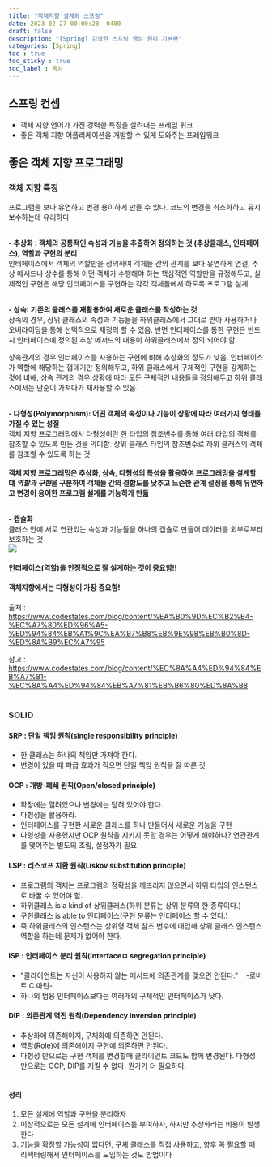 ```yaml
---
title: "객체지향 설계와 스프링"
date: 2023-02-27 00:00:28 -0400
draft: false
description: "[Spring] 김영한 스프링 핵심 원리 기본편"
categories: [Spring]
toc : true
toc_sticky : true
toc_label : 목차
---
```


## 스프링 컨셉
- 객체 지향 언어가 가진 강력한 특징을 살려내는 프레임 워크
- 좋은 객체 지향 어플리케이션을 개발할 수 있게 도와주는 프레임워크

## 좋은 객체 지향 프로그래밍
### 객체 지향 특징 
프로그램을 보다 유연하고 변경 용이하게 만들 수 있다. 코드의 변경을 최소화하고 유지보수하는데 유리하다
<br/><br/>

**- 추상화 : 객체의 공통적인 속성과 기능을 추출하여 정의하는 것 (추상클래스, 인터페이스), 역할과 구현의 분리**<br/>
인터페이스에서 객체의 역할만을 정의하여 객체들 간의 관계를 보다 유연하게 연결, 추상 메서드나 상수를 통해 어떤 객체가 수행해야 하는 
핵심적인 역할만을 규정해두고, 실제적인 구현은 해당 인터페이스를 구현하는 각각 객체들에서 하도록 프로그램 설계
<br/><br/>

**- 상속: 기존의 클래스를 재활용하여 새로운 클래스를 작성하는 것**<br/>
상속의 경우, 상위 클래스의 속성과 기능들을 하위클래스에서 그대로 받아 사용하거나 오버라이딩을 통해 선택적으로 재정의 할 수 있음. 
반면 인터페이스를 통한 구현은 반드시 인터페이스에 정의된 추상 메서드의 내용이 하위클래스에서 정의 되어야 함.<br/>

상속관계의 경우 인터페이스를 사용하는 구현에 비해 추상화의 정도가 낮음. 인터페이스가 역할에 해당하는 껍데기만 정의해두고, 
하위 클래스에서 구체적인 구현을 강제하는 것에 비해, 상속 관계의 경우 상황에 따라 모든 구체적인 내용들을 정의해두고 
하위 클래스에서는 단순이 가져다가 재사용할 수 있음.
<br/><br/>

**- 다형성(Polymorphism): 어떤 객체의 속성이나 기능이 상황에 따라 여러가지 형태를 가질 수 있는 성질**<br/>
객체 지향 프로그래밍에서 다형성이란 한 타입의 참조변수를 통해 여러 타입의 객체를 참조할 수 있도록 만든 것을 의미함. 
상위 클래스 타입의 참조변수로 하위 클래스의 객체를 참조할 수 있도록 하는 것.
<br/><br/>
**객체 지향 프로그래밍은 추상화, 상속, 다형성의 특성을 활용하여 프로그래밍을 설계할 떄
*역할과 구현*을 구분하여 객체들 간의 결합도를 낮추고 느슨한 관계 설정을 통해 유연하고 변경이 용이한 프로그램 설계를
가능하게 만듦**
<br/><br/>

**- 캡슐화**<br/>
클래스 안에 서로 연관있는 속성과 기능들을 하나의 캡슐로 만들어 데이터를 외부로부터 보호하는 것<br/>
![](images/6b19708a.png)
<br/>

#### 인터페이스(역할)을 안정적으로 잘 설계하는 것이 중요함!!
#### 객체지향에서는 다형성이 가장 중요함!

출처 : https://www.codestates.com/blog/content/%EA%B0%9D%EC%B2%B4-%EC%A7%80%ED%96%A5-%ED%94%84%EB%A1%9C%EA%B7%B8%EB%9E%98%EB%B0%8D-%ED%8A%B9%EC%A7%95<br/>

참고 : https://www.codestates.com/blog/content/%EC%8A%A4%ED%94%84%EB%A7%81-%EC%8A%A4%ED%94%84%EB%A7%81%EB%B6%80%ED%8A%B8<br/><br/>


### SOLID
#### SRP : 단일 책임 원칙(single responsibility principle)
- 한 클래스는 하나의 책임만 가져야 한다.
- 변경이 있을 때 파급 효과가 적으면 단일 책임 원칙을 잘 따른 것
#### OCP : 개방-폐쇄 원칙(Open/closed principle)
- 확장에는 열려있으나 변경에는 닫혀 있어야 한다.
- 다형성을 활용하라.
- 인터페이스를 구현한 새로운 클래스를 하나 만들어서 새로운 기능을 구현
- 다형성을 사용했지만 OCP 원칙을 지키지 못할 경우는 어떻게 해야하나? 연관관계를 맺어주는 별도의 조립, 설정자가 필요
#### LSP : 리스코프 치환 원칙(Liskov substitution principle)
- 프로그램의 객체는 프로그램의 정확성을 깨뜨리지 않으면서 하위 타입의 인스턴스로 바꿀 수 있어야 함.
- 하위클래스 is a kind of 상위클래스(하위 분류는 상위 분류의 한 종류이다.)
- 구현클래스 is able to 인터페이스(구현 분류는 인터페이스 할 수 있다.)
- 즉 하위클래스의 인스턴스는 상위형 객체 참조 변수에 대입해 상위 클래스 인스턴스 역할을 하는데 문제가 없어야 한다.
#### ISP : 인터페이스 분리 원칙(Interfaceㅁ segregation principle)
- "클라이언트는 자신이 사용하지 않는 메서드에 의존관계를 맺으면 안된다."&nbsp;&nbsp;&nbsp;&nbsp;-로버트 C.마틴-
- 하나의 범용 인터페이스보다는 여러개의 구체적인 인터페이스가 낫다.
#### DIP : 의존관계 역전 원칙(Dependency inversion principle)
- 추상화에 의존해야지, 구체화에 의존하면 안된다.
- 역할(Role)에 의존해야지 구현에 의존하면 안된다.
- 다형성 만으로는 구현 객체를 변경할때 클라이언트 코드도 함께 변경된다. 다형성 만으로는  OCP, DIP를 지킬 수 없다. 뭔가가 더 필요하다.
  <br/>
  <br/>

#### 정리
1. 모든 설계에 역할과 구현을 분리하자
2. 이상적으로는 모든 설계에 인터페이스를 부여하자, 하지만 추상화라는 비용이 발생한다
3. 기능을 확장할 가능성이 없다면, 구체 클래스를 직접 사용하고, 향후 꼭 필요할 때 리팩터링해서 인터페이스를 도입하는 것도 방법이다